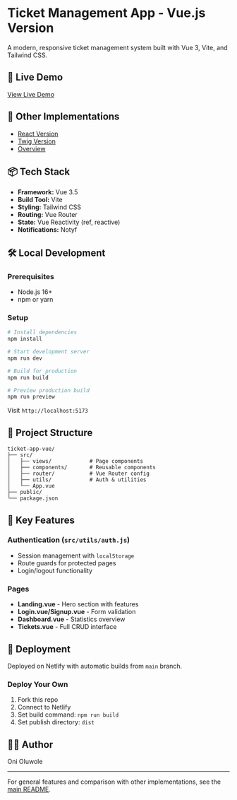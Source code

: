 # Ticket Management App - Vue.js Version

A modern, responsive ticket management system built with Vue 3, Vite, and Tailwind CSS.

## 🚀 Live Demo

[View Live Demo](https://tickets-please-vue.netlify.app/)

## 🔗 Other Implementations

- [React Version](../ticket-app-react)
- [Twig Version](../ticket-app-twig)
- [Overview](../README.md)

## 📦 Tech Stack

- **Framework:** Vue 3.5
- **Build Tool:** Vite
- **Styling:** Tailwind CSS
- **Routing:** Vue Router
- **State:** Vue Reactivity (ref, reactive)
- **Notifications:** Notyf

## 🛠️ Local Development

### Prerequisites

- Node.js 16+
- npm or yarn

### Setup

```bash
# Install dependencies
npm install

# Start development server
npm run dev

# Build for production
npm run build

# Preview production build
npm run preview
```

Visit `http://localhost:5173`

## 📁 Project Structure

```
ticket-app-vue/
├── src/
│   ├── views/            # Page components
│   ├── components/       # Reusable components
│   ├── router/           # Vue Router config
│   ├── utils/            # Auth & utilities
│   └── App.vue
├── public/
└── package.json
```

## 🎯 Key Features

### Authentication (`src/utils/auth.js`)
- Session management with `localStorage`
- Route guards for protected pages
- Login/logout functionality

### Pages
- **Landing.vue** - Hero section with features
- **Login.vue/Signup.vue** - Form validation
- **Dashboard.vue** - Statistics overview
- **Tickets.vue** - Full CRUD interface

## 🚀 Deployment

Deployed on Netlify with automatic builds from `main` branch.

### Deploy Your Own

1. Fork this repo
2. Connect to Netlify
3. Set build command: `npm run build`
4. Set publish directory: `dist`

## 👨‍💻 Author

Oni Oluwole

---

For general features and comparison with other implementations, see the [main README](../README.md).